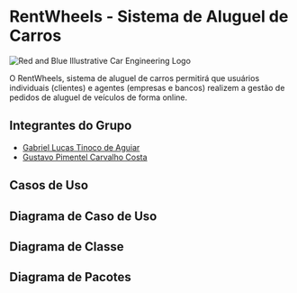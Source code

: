 # RentWheels - Sistema de Aluguel de Carros

![Red and Blue Illustrative Car Engineering Logo](https://github.com/user-attachments/assets/26969780-49f4-450a-ac75-6782538854cb)


O RentWheels, sistema de aluguel de carros permitirá que usuários individuais (clientes) e agentes (empresas e bancos) realizem a gestão de pedidos de aluguel de veículos de forma online. 

## Integrantes do Grupo
* [Gabriel Lucas Tinoco de Aguiar](https://github.com/gabrieltinoco)
* [Gustavo Pimentel Carvalho Costa](https://github.com/gustavo-p0)

## Casos de Uso

## Diagrama de Caso de Uso

## Diagrama de Classe

## Diagrama de Pacotes
